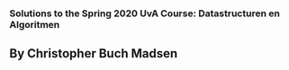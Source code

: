 ### Solutions to the Spring 2020 UvA Course: Datastructuren en Algoritmen
## By Christopher Buch Madsen
